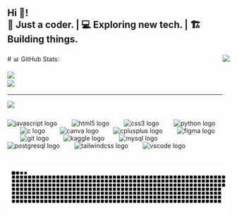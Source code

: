 <h2 align="left">Hi 👋! <br>🚀 Just a coder. | 💻 Exploring new tech. | 🏗️ Building things.</h2>

###
<img align="right" height="200" src="https://media4.giphy.com/media/v1.Y2lkPTc5MGI3NjExanFjNnk3aTRycGEyMTR1NWNyNHU2aG10cWhibmE3amkxbW9seDlnNCZlcD12MV9pbnRlcm5hbF9naWZfYnlfaWQmY3Q9Zw/2IudUHdI075HL02Pkk/giphy.gif"  />


<div align="left">
# 📊 GitHub Stats:

![](https://nirzak-streak-stats.vercel.app/?user=Spandanchoubey9&theme=dark&hide_border=true)<br/>
![](https://github-readme-stats.vercel.app/api/top-langs/?username=Spandanchoubey9&theme=dark&hide_border=true&include_all_commits=true&count_private=true&layout=compact)

---
[![](https://visitcount.itsvg.in/api?id=Spandanchoubey9&icon=0&color=0)](https://visitcount.itsvg.in)
</div>

###
<!--Editing gif from here-->

###

<div align="left">
  <img src="https://cdn.jsdelivr.net/gh/devicons/devicon/icons/javascript/javascript-original.svg" height="45" alt="javascript logo"  />
  <img width="25" />
  <img src="https://cdn.jsdelivr.net/gh/devicons/devicon/icons/html5/html5-original.svg" height="45" alt="html5 logo"  />
  <img width="25" />
  <img src="https://cdn.jsdelivr.net/gh/devicons/devicon/icons/css3/css3-original.svg" height="45" alt="css3 logo"  />
  <img width="25" />
  <img src="https://cdn.jsdelivr.net/gh/devicons/devicon/icons/python/python-original.svg" height="45" alt="python logo"  />
  <img width="25" />
  <img src="https://cdn.jsdelivr.net/gh/devicons/devicon/icons/c/c-original.svg" height="45" alt="c logo"  />
  <img width="25" />
  <img src="https://cdn.jsdelivr.net/gh/devicons/devicon/icons/canva/canva-original.svg" height="45" alt="canva logo"  />
  <img width="25" />
  <img src="https://cdn.jsdelivr.net/gh/devicons/devicon/icons/cplusplus/cplusplus-original.svg" height="45" alt="cplusplus logo"  />
  <img width="25" />
  <img src="https://cdn.jsdelivr.net/gh/devicons/devicon/icons/figma/figma-original.svg" height="45" alt="figma logo"  />
  <img width="25" />
  <img src="https://cdn.jsdelivr.net/gh/devicons/devicon/icons/git/git-original.svg" height="45" alt="git logo"  />
  <img width="25" />
  <img src="https://cdn.jsdelivr.net/gh/devicons/devicon/icons/kaggle/kaggle-original.svg" height="45" alt="kaggle logo"  />
  <img width="25" />
  <img src="https://cdn.jsdelivr.net/gh/devicons/devicon/icons/mysql/mysql-original.svg" height="45" alt="mysql logo"  />
  <img width="25" />
  <img src="https://cdn.jsdelivr.net/gh/devicons/devicon/icons/postgresql/postgresql-original.svg" height="45" alt="postgresql logo"  />
  <img width="25" />
  <img src="https://cdn.jsdelivr.net/gh/devicons/devicon/icons/tailwindcss/tailwindcss-original-wordmark.svg" height="45" alt="tailwindcss logo"  />
  <img width="25" />
  <img src="https://cdn.jsdelivr.net/gh/devicons/devicon/icons/vscode/vscode-original.svg" height="45" alt="vscode logo"  />
  <img width="25" />
</div>

###

<div align="left">
</div>

###

<br clear="both">

<picture>
  <source media="(prefers-color-scheme: dark)" srcset="https://raw.githubusercontent.com/Spandanchoubey9/Spandanchoubey9/output/github-snake-dark.svg" />
  <source media="(prefers-color-scheme: light)" srcset="https://raw.githubusercontent.com/Spandanchoubey9/Spandanchoubey9/output/github-snake.svg" />
  <img alt="github-snake" src="https://raw.githubusercontent.com/Spandanchoubey9/Spandanchoubey9/output/github-snake.svg" />
</picture>

###
</div>

###
